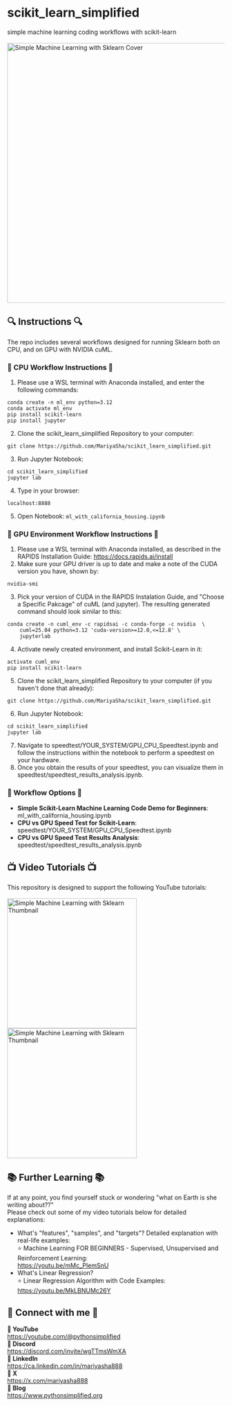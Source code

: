 # scikit_learn_simplified
simple machine learning coding workflows with scikit-learn
<br>
<br>
<img src="https://github.com/user-attachments/assets/a8222d95-a9c1-459e-8233-e8693768fdfa" style="width:600px;" alt="Simple Machine Learning with Sklearn Cover">

## 🔍 Instructions 🔍
The repo includes several workflows designed for running Sklearn both on CPU, and on GPU with NVIDIA cuML.

### 🌄 CPU Workflow Instructions 🌄
1. Please use a WSL terminal with Anaconda installed, and enter the following commands:
```
conda create -n ml_env python=3.12
conda activate ml_env
pip install scikit-learn
pip install jupyter
```
2. Clone the scikit_learn_simplified Repository to your computer:
```
git clone https://github.com/MariyaSha/scikit_learn_simplified.git
```
3. Run Jupyter Notebook:
```
cd scikit_learn_simplified
jupyter lab
```
4. Type in your browser:
```
localhost:8888
```
5. Open Notebook: `ml_with_california_housing.ipynb`

### 🌅 GPU Environment Workflow Instructions 🌅
1. Please use a WSL terminal with Anaconda installed, as described in the RAPIDS Installation Guide: https://docs.rapids.ai/install
2. Make sure your GPU driver is up to date and make a note of the CUDA version you have, shown by:
```
nvidia-smi
```
3. Pick your version of CUDA in the RAPIDS Instalation Guide, and "Choose a Specific Pakcage" of cuML (and jupyter). The resulting generated command should look similar to this:
```
conda create -n cuml_env -c rapidsai -c conda-forge -c nvidia  \
    cuml=25.04 python=3.12 'cuda-version>=12.0,<=12.8' \
    jupyterlab
```
4. Activate newly created environment, and install Scikit-Learn in it:
```
activate cuml_env
pip install scikit-learn
```
5. Clone the scikit_learn_simplified Repository to your computer (if you haven't done that already):
```
git clone https://github.com/MariyaSha/scikit_learn_simplified.git
```
6. Run Jupyter Notebook:
```
cd scikit_learn_simplified
jupyter lab
```
7. Navigate to speedtest/YOUR_SYSTEM/GPU_CPU_Speedtest.ipynb and follow the instructions within the notebook to perform a speedtest on your hardware.
8. Once you obtain the results of your speedtest, you can visualize them in speedtest/speedtest_results_analysis.ipynb.

### 🧠 Workflow Options 🧠
- **Simple Scikit-Learn Machine Learning Code Demo for Beginners**: ml_with_california_housing.ipynb
- **CPU vs GPU Speed Test for Scikit-Learn**: speedtest/YOUR_SYSTEM/GPU_CPU_Speedtest.ipynb
- **CPU vs GPU Speed Test Results Analysis**: speedtest/speedtest_results_analysis.ipynb

## 📺 Video Tutorials 📺
This repository is designed to support the following YouTube tutorials:
<br>
<br>
<a href="https://youtu.be/-IvNzmrcyUM">
<img src="https://github.com/user-attachments/assets/a8222d95-a9c1-459e-8233-e8693768fdfa" style="width:300px;" alt="Simple Machine Learning with Sklearn Thumbnail">
</a>
<a href="https://youtu.be/mxtSO0EGgtw">
<img src="https://github.com/user-attachments/assets/a799694f-b6bd-4c2f-853d-9ea26da0767a" style="width:300px;" alt="Simple Machine Learning with Sklearn Thumbnail">
</a>

## 📚 Further Learning 📚
If at any point, you find yourself stuck or wondering "what on Earth is she writing about??"
<br>
Please check out some of my video tutorials below for detailed explanations:

- What's "features", "samples", and "targets"? Detailed explanation with real-life examples:
   <br>
   ⭐ Machine Learning FOR BEGINNERS - Supervised, Unsupervised and Reinforcement Learning:
   <br>
       https://youtu.be/mMc_PIemSnU
- What's Linear Regression?
  <br>
  ⭐ Linear Regression Algorithm with Code Examples:
  <br>
      https://youtu.be/MkLBNUMc26Y

## 🤝 Connect with me 🤝
<b>📎 YouTube</b>
<br>
     https://youtube.com/@pythonsimplified
<br>
<b>📎 Discord</b>
<br>
     https://discord.com/invite/wgTTmsWmXA
<br>
<b>📎 LinkedIn</b>
<br>
     https://ca.linkedin.com/in/mariyasha888
<br>
<b>📎 X</b>
<br>
     https://x.com/mariyasha888
<br>
<b>📎 Blog</b>
<br>
     https://www.pythonsimplified.org

